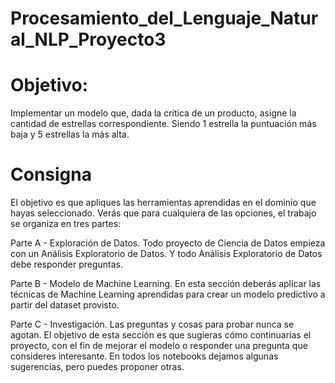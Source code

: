 # Procesamiento_del_Lenguaje_Natural_NLP_Proyecto3

# Objetivo:
Implementar un modelo que, dada la crítica de un producto, asigne la cantidad de estrellas correspondiente. Siendo 1 estrella la puntuación más baja y 5 estrellas la más alta.

# Consigna

El objetivo es que apliques las herramientas aprendidas en el dominio que hayas seleccionado. Verás que para cualquiera de las opciones, el trabajo se organiza en tres partes:

Parte A - Exploración de Datos. 
Todo proyecto de Ciencia de Datos empieza con un Análisis Exploratorio de Datos. Y todo Análisis Exploratorio de Datos debe responder preguntas.

Parte B - Modelo de Machine Learning.
En esta sección deberás aplicar las técnicas de Machine Learning aprendidas para crear un modelo predictivo a partir del dataset provisto.

Parte C - Investigación. 
Las preguntas y cosas para probar nunca se agotan. El objetivo de esta sección es que sugieras cómo continuarías el proyecto, con el fin de mejorar el modelo o responder una pregunta que consideres interesante. En todos los notebooks dejamos algunas sugerencias, pero puedes proponer otras.
